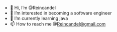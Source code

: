 - 👋 Hi, I’m @Reincandel
- 👀 I’m interested in becoming a software engineer
- 🌱 I’m currently learning java
- 📫 How to reach me @Reincandel@gmail.com

<!---
Reincandel/Reincandel is a ✨ special ✨ repository because its `README.md` (this file) appears on your GitHub profile.
You can click the Preview link to take a look at your changes.
--->

